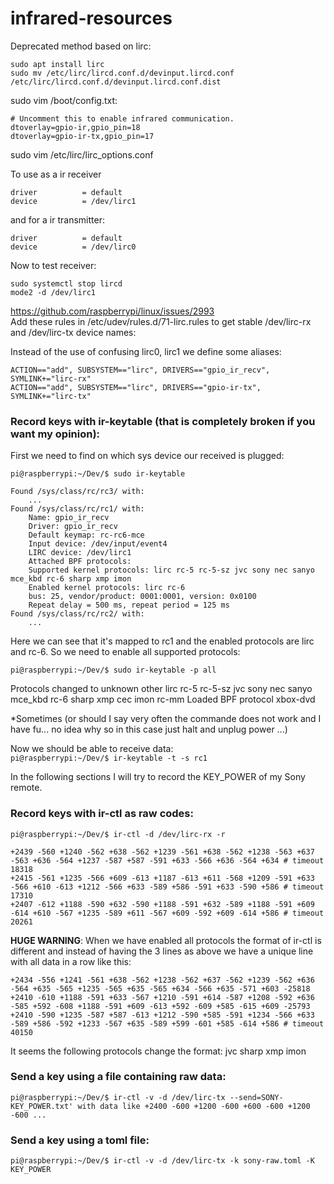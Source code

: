 # infrared-resources

Deprecated method based on lirc:  

```
sudo apt install lirc
sudo mv /etc/lirc/lircd.conf.d/devinput.lircd.conf /etc/lirc/lircd.conf.d/devinput.lircd.conf.dist
```

sudo vim /boot/config.txt:
```
# Uncomment this to enable infrared communication.
dtoverlay=gpio-ir,gpio_pin=18
dtoverlay=gpio-ir-tx,gpio_pin=17
```


sudo vim /etc/lirc/lirc_options.conf

To use as a  ir receiver
```
driver          = default
device          = /dev/lirc1
```
and for a ir transmitter:

```
driver          = default
device          = /dev/lirc0
```
Now to test receiver:

```
sudo systemctl stop lircd
mode2 -d /dev/lirc1
```

https://github.com/raspberrypi/linux/issues/2993  
Add these rules in /etc/udev/rules.d/71-lirc.rules to get stable /dev/lirc-rx and /dev/lirc-tx device names:

Instead of the use of confusing lirc0, lirc1 we define some aliases:  

```
ACTION=="add", SUBSYSTEM=="lirc", DRIVERS=="gpio_ir_recv", SYMLINK+="lirc-rx"  
ACTION=="add", SUBSYSTEM=="lirc", DRIVERS=="gpio-ir-tx", SYMLINK+="lirc-tx"  
```


### Record keys with ir-keytable (that is completely broken if you want my opinion):  

First we need to find on which sys device our received is plugged:  

`pi@raspberrypi:~/Dev/$ sudo ir-keytable`  

```
Found /sys/class/rc/rc3/ with:
	...
Found /sys/class/rc/rc1/ with:
	Name: gpio_ir_recv
	Driver: gpio_ir_recv
	Default keymap: rc-rc6-mce
	Input device: /dev/input/event4
	LIRC device: /dev/lirc1
	Attached BPF protocols: 
	Supported kernel protocols: lirc rc-5 rc-5-sz jvc sony nec sanyo mce_kbd rc-6 sharp xmp imon 
	Enabled kernel protocols: lirc rc-6 
	bus: 25, vendor/product: 0001:0001, version: 0x0100
	Repeat delay = 500 ms, repeat period = 125 ms
Found /sys/class/rc/rc2/ with:
	...
```

Here we can see that it's mapped to rc1 and the enabled protocols are lirc and rc-6.
So we need to enable all supported protocols:  

`pi@raspberrypi:~/Dev/$ sudo ir-keytable -p all`  

Protocols changed to unknown other lirc rc-5 rc-5-sz jvc sony nec sanyo mce_kbd rc-6 sharp xmp cec imon rc-mm 
Loaded BPF protocol xbox-dvd

*Sometimes (or should I say very often the commande does not work and I have fu... no idea why so in this case just halt and unplug power ...)

Now we should be able to receive data:  
`pi@raspberrypi:~/Dev/$ ir-keytable -t -s rc1`  
 

In the following sections I will try to record the KEY_POWER of my Sony remote.  

### Record keys with ir-ctl as raw codes:  
`pi@raspberrypi:~/Dev/$ ir-ctl -d /dev/lirc-rx -r`  

```
+2439 -560 +1240 -562 +638 -562 +1239 -561 +638 -562 +1238 -563 +637 -563 +636 -564 +1237 -587 +587 -591 +633 -566 +636 -564 +634 # timeout 18318
+2415 -561 +1235 -566 +609 -613 +1187 -613 +611 -568 +1209 -591 +633 -566 +610 -613 +1212 -566 +633 -589 +586 -591 +633 -590 +586 # timeout 17310
+2407 -612 +1188 -590 +632 -590 +1188 -591 +632 -589 +1188 -591 +609 -614 +610 -567 +1235 -589 +611 -567 +609 -592 +609 -614 +586 # timeout 20261
```

**HUGE WARNING**: When we have enabled all protocols the format of ir-ctl is different and instead of having the 3 lines as above we have a unique
line with all data in a row like this:  
```
+2434 -556 +1241 -561 +638 -562 +1238 -562 +637 -562 +1239 -562 +636 -564 +635 -565 +1235 -565 +635 -565 +634 -566 +635 -571 +603 -25818 +2410 -610 +1188 -591 +633 -567 +1210 -591 +614 -587 +1208 -592 +636 -585 +592 -608 +1188 -591 +609 -613 +592 -609 +585 -615 +609 -25793 +2410 -590 +1235 -587 +587 -613 +1212 -590 +585 -591 +1234 -566 +633 -589 +586 -592 +1233 -567 +635 -589 +599 -601 +585 -614 +586 # timeout 40150
```

It seems the following protocols change the format: jvc sharp xmp imon



### Send a key using a file containing raw data:  
`pi@raspberrypi:~/Dev/$ ir-ctl -v -d /dev/lirc-tx --send=SONY-KEY_POWER.txt' with data like +2400 -600 +1200 -600 +600 -600 +1200 -600 ... `  
  
### Send a key using a toml file:  
`pi@raspberrypi:~/Dev/$ ir-ctl -v -d /dev/lirc-tx -k sony-raw.toml -K KEY_POWER`  



